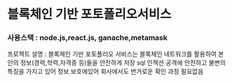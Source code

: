 # 블록체인 기반 포토폴리오서비스
### 사용스택 : node.js,react.js, ganache,metamask
프로젝트 설명 : 블록체인 기반 포토폴리오 서비스는
블록체인 네트워크를 활용하여 본인의 정보(경력,학력,자격증 등)들을 안전하게 저장
sql 인젝션 공격에 안전하고 불변의 특징을 가지고 있어 정보 보호에있어 회사에서도 
번거로운 확인 과정 필요없음
